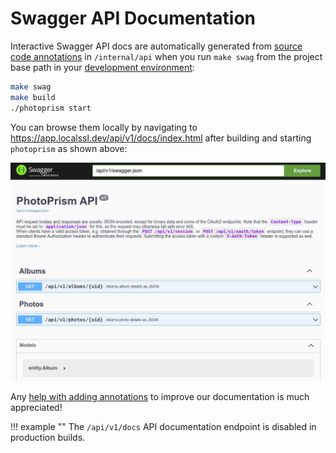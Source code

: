 # Swagger API Documentation

Interactive Swagger API docs are automatically generated from [source code annotations](https://github.com/swaggo/swag) in `/internal/api` when you run `make swag` from the project base path in your [development environment](https://docs.photoprism.app/developer-guide/setup/):

```bash
make swag
make build
./photoprism start
```

You can browse them locally by navigating to https://app.localssl.dev/api/v1/docs/index.html after building and starting `photoprism` as shown above:

![swagger-docs](img/swagger.jpg)

Any [help with adding annotations](https://github.com/photoprism/photoprism/issues/2132) to improve our documentation is much appreciated!

!!! example ""
    The `/api/v1/docs` API documentation endpoint is disabled in production builds.
